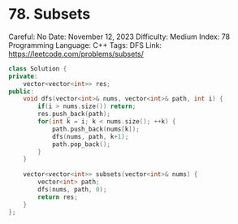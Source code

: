 # 78. Subsets

Careful: No
Date: November 12, 2023
Difficulty: Medium
Index: 78
Programming Language: C++
Tags: DFS
Link: https://leetcode.com/problems/subsets/

```cpp
class Solution {
private:
    vector<vector<int>> res;
public:
    void dfs(vector<int>& nums, vector<int>& path, int i) {
        if(i > nums.size()) return;
        res.push_back(path);
        for(int k = i; k < nums.size(); ++k) {
            path.push_back(nums[k]);
            dfs(nums, path, k+1);
            path.pop_back();
        }
    }
    
    vector<vector<int>> subsets(vector<int>& nums) {
        vector<int> path;
        dfs(nums, path, 0);
        return res;
    }
};
```